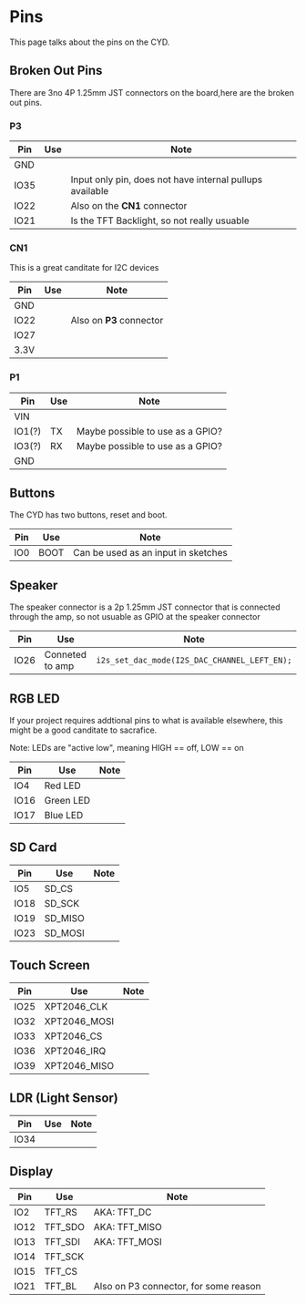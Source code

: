 # Pins

This page talks about the pins on the CYD.

## Broken Out Pins

There are 3no 4P 1.25mm JST connectors on the board,here are the broken out pins.

### P3
|Pin|Use|Note|
|---|---|----|
|GND|||
|IO35||Input only pin, does not have internal pullups available|
|IO22||Also on the **CN1** connector|
|IO21||Is the TFT Backlight, so not really usuable|

### CN1
This is a great canditate for I2C devices

|Pin|Use|Note|
|---|---|----|
|GND|||
|IO22||Also on **P3** connector|
|IO27|||
|3.3V|||

### P1
|Pin|Use|Note|
|---|---|----|
|VIN|||
|IO1(?)|TX|Maybe possible to use as a GPIO?|
|IO3(?)|RX|Maybe possible to use as a GPIO?|
|GND|||


## Buttons

The CYD has two buttons, reset and boot.

|Pin|Use|Note|
|---|---|----|
|IO0|BOOT|Can be used as an input in sketches|

## Speaker

The speaker connector is a 2p 1.25mm JST connector that is connected through the amp, so not usuable as GPIO at the speaker connector

|Pin|Use|Note|
|---|---|----|
|IO26|Conneted to amp|`i2s_set_dac_mode(I2S_DAC_CHANNEL_LEFT_EN);`|

## RGB LED

If your project requires addtional pins to what is available elsewhere, this might be a good canditate to sacrafice.

Note: LEDs are "active low", meaning HIGH == off, LOW == on

|Pin|Use|Note|
|---|---|----|
|IO4|Red LED||
|IO16|Green LED||
|IO17|Blue LED||

## SD Card

|Pin|Use|Note|
|---|---|----|
|IO5|SD_CS||
|IO18|SD_SCK||
|IO19|SD_MISO||
|IO23|SD_MOSI

## Touch Screen

|Pin|Use|Note|
|---|---|----|
|IO25|XPT2046_CLK||
|IO32|XPT2046_MOSI||
|IO33|XPT2046_CS||
|IO36|XPT2046_IRQ||
|IO39|XPT2046_MISO||

## LDR (Light Sensor)

|Pin|Use|Note|
|---|---|----|
|IO34|||

## Display

|Pin|Use|Note|
|---|---|----|
|IO2|TFT_RS|AKA: TFT_DC|
|IO12|TFT_SDO|AKA: TFT_MISO|
|IO13|TFT_SDI|AKA: TFT_MOSI|
|IO14|TFT_SCK||
|IO15|TFT_CS||
|IO21|TFT_BL|Also on P3 connector, for some reason|

